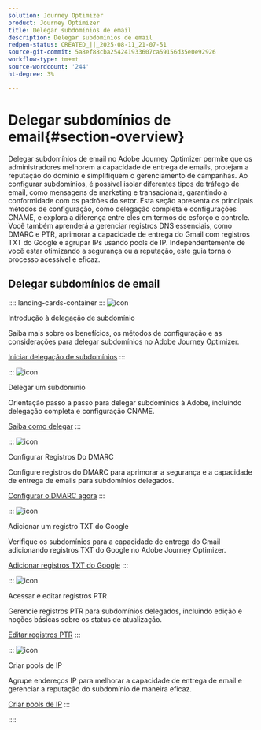 ```yaml
---
solution: Journey Optimizer
product: Journey Optimizer
title: Delegar subdomínios de email
description: Delegar subdomínios de email
redpen-status: CREATED_||_2025-08-11_21-07-51
source-git-commit: 5a8ef88cba254241933607ca59156d35e0e92926
workflow-type: tm+mt
source-wordcount: '244'
ht-degree: 3%

---
```



# Delegar subdomínios de email{#section-overview}

Delegar subdomínios de email no Adobe Journey Optimizer permite que os administradores melhorem a capacidade de entrega de emails, protejam a reputação do domínio e simplifiquem o gerenciamento de campanhas. Ao configurar subdomínios, é possível isolar diferentes tipos de tráfego de email, como mensagens de marketing e transacionais, garantindo a conformidade com os padrões do setor. Esta seção apresenta os principais métodos de configuração, como delegação completa e configurações CNAME, e explora a diferença entre eles em termos de esforço e controle. Você também aprenderá a gerenciar registros DNS essenciais, como DMARC e PTR, aprimorar a capacidade de entrega do Gmail com registros TXT do Google e agrupar IPs usando pools de IP. Independentemente de você estar otimizando a segurança ou a reputação, este guia torna o processo acessível e eficaz.

## Delegar subdomínios de email

:::: landing-cards-container
:::
![icon](https://cdn.experienceleague.adobe.com/icons/circle-play.svg?lang=pt-BR)

Introdução à delegação de subdomínio

Saiba mais sobre os benefícios, os métodos de configuração e as considerações para delegar subdomínios no Adobe Journey Optimizer.

[Iniciar delegação de subdomínios](../using/configuration/about-subdomain-delegation.md)
:::

:::
![icon](https://cdn.experienceleague.adobe.com/icons/gear.svg?lang=pt-BR)

Delegar um subdomínio

Orientação passo a passo para delegar subdomínios à Adobe, incluindo delegação completa e configuração CNAME.

[Saiba como delegar](../using/configuration/delegate-subdomain.md)
:::

:::
![icon](https://cdn.experienceleague.adobe.com/icons/shield-halved.svg?lang=pt-BR)

Configurar Registros Do DMARC

Configure registros do DMARC para aprimorar a segurança e a capacidade de entrega de emails para subdomínios delegados.

[Configurar o DMARC agora](../using/configuration/dmarc-record.md)
:::

:::
![icon](https://cdn.experienceleague.adobe.com/icons/bullseye.svg?lang=pt-BR)

Adicionar um registro TXT do Google

Verifique os subdomínios para a capacidade de entrega do Gmail adicionando registros TXT do Google no Adobe Journey Optimizer.

[Adicionar registros TXT do Google](../using/configuration/google-txt.md)
:::

:::
![icon](https://cdn.experienceleague.adobe.com/icons/code-branch.svg?lang=pt-BR)

Acessar e editar registros PTR

Gerencie registros PTR para subdomínios delegados, incluindo edição e noções básicas sobre os status de atualização.

[Editar registros PTR](../using/configuration/ptr-records.md)
:::

:::
![icon](https://cdn.experienceleague.adobe.com/icons/list-check.svg?lang=pt-BR)

Criar pools de IP

Agrupe endereços IP para melhorar a capacidade de entrega de email e gerenciar a reputação do subdomínio de maneira eficaz.

[Criar pools de IP](../using/configuration/ip-pools.md)
:::

::::
